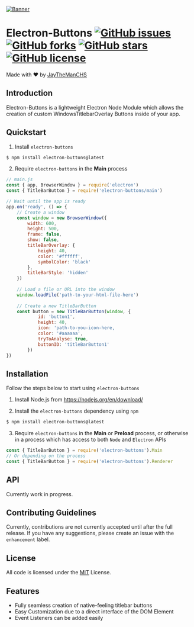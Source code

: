 [![Banner](https://raw.githubusercontent.com/jaythemanchs/custom-windows-buttons/b8444a3b1aee22a7f9848e3313c088f582d841c8/assets/banner.svg)](./README.md)

# Electron-Buttons [![GitHub issues](https://img.shields.io/github/issues/jaythemanchs/Electron-Buttons)](https://github.com/jaythemanchs/Electron-Buttons/issues) [![GitHub forks](https://img.shields.io/github/forks/jaythemanchs/Electron-Buttons)](https://github.com/jaythemanchs/Electron-Buttons/network) [![GitHub stars](https://img.shields.io/github/stars/jaythemanchs/Electron-Buttons)](https://github.com/jaythemanchs/Electron-Buttons/stargazers) [![GitHub license](https://img.shields.io/github/license/jaythemanchs/Electron-Buttons)](https://github.com/jaythemanchs/Electron-Buttons/blob/main/LICENSE)
Made with ❤️ by [JayTheManCHS](https://github.com/jaythemanchs)

## Introduction
Electron-Buttons is a lightweight Electron Node Module which allows the creation of custom WindowsTitlebarOverlay Buttons inside of your app.


## Quickstart
1. Install `electron-buttons`
```sh
$ npm install electron-buttons@latest
```

2. Require `electron-buttons` in the **Main** process
```javascript
// main.js
const { app, BrowserWindow } = require('electron')
const { TitleBarButton } = require('electron-buttons/main')

// Wait until the app is ready
app.on('ready', () => {
    // Create a window
    const window = new BrowserWindow({
        width: 600,
        height: 500,
        frame: false,
        show: false,
        titleBarOverlay: {
            height: 40,
            color: '#ffffff',
            symbolColor: 'black'
        },
        titleBarStyle: 'hidden'
    })
    
    // Load a file or URL into the window
    window.loadFile('path-to-your-html-file-here')
    
    // Create a new TitleBarButton
    const button = new TitleBarButton(window, {
            id: 'button1',
            height: 40,
            icon: 'path-to-you-icon-here,
            color: '#aaaaaa',
            tryToAnalyse: true,
            buttonID: 'titleBarButton1'
        })
})
```

## Installation
Follow the steps below to start using `electron-buttons`

1. Install Node.js from https://nodejs.org/en/download/

2. Install the `electron-buttons` dependency using `npm`
```sh
$ npm install electron-buttons@latest
```
3. Require `electron-buttons` in the **Main** or **Preload** process, or otherwise in a process which has access to both `Node` and `Electron` APIs
```javascript
const { TitleBarButton } = require('electron-buttons').Main
// Or depending on the process
const { TitleBarButton } = require('electron-buttons').Renderer
```

## API
Currently work in progress.

## Contributing Guidelines
Currently, contributions are not currently accepted until after the full release. If you have any suggestions, please create an issue with the `enhancement` label.

## License
All code is licensed under the [MIT](./LICENSE) License.


## Features
- Fully seamless creation of native-feeling titlebar buttons
- Easy Customization due to a direct interface of the DOM Element
- Event Listeners can be added easily
